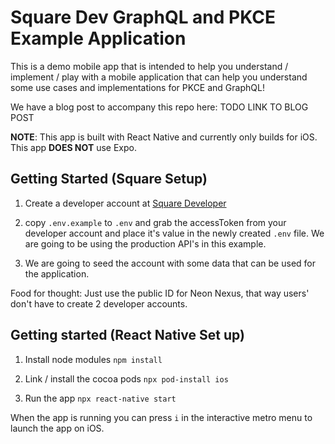# Square Dev GraphQL and PKCE Example Application

This is a demo mobile app that is intended to help you understand / implement / play with a mobile application that can help you understand some use cases and implementations for PKCE and GraphQL!

We have a blog post to accompany this repo here: TODO LINK TO BLOG POST

**NOTE**: This app is built with React Native and currently only builds for iOS. This app **DOES NOT** use Expo.


## Getting Started (Square Setup)
1. Create a developer account at [Square Developer](developer.squareup.com)

2. copy `.env.example` to `.env` and grab the accessToken from your developer account and place it's value in the newly created `.env` file. We are going to be using the production API's in this example. 

3. We are going to seed the account with some data that can be used for the application.

Food for thought: Just use the public ID for Neon Nexus, that way users' don't have to create 2 developer accounts.

## Getting started (React Native Set up)

1. Install node modules
`npm install`

2. Link / install the cocoa pods
`npx pod-install ios`

3. Run the app
`npx react-native start`

When the app is running you can press `i` in the interactive metro menu to launch the app on iOS.


